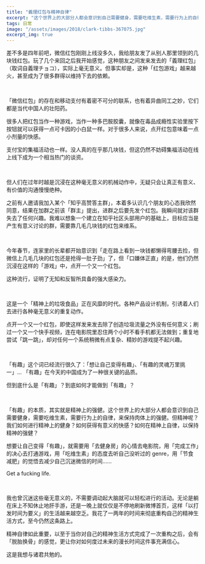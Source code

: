 ```yaml
---
title: "義理红包与精神自律"
excerpt: "这个世界上的大部分人都会意识到自己需要健身，需要吃维生素，需要行为上的自律，来保持肉体上的强健。但精神呢？我们如何进行精神上的健身？如何获得有意义的快感？如何在精神上自律，以保持精神的强健？"
tags: 日常
image: "/assets/images/2018/clark-tibbs-367075.jpg"
excerpt_img: true
---
```


差不多是四年前吧，微信红包刚刚上线没多久，我给朋友发了从别人那里领到的几块钱红包。玩了几个来回之后我开始感觉，这种朋友之间发来发去的「義理红包」（取词自義理チョコ），实际上毫无意义。但事实却是，这种「红包游戏」越来越火，甚至成为了很多群得以维持下去的依赖。

<br>

「微信红包」的存在和移动支付有着密不可分的联系，也有着异曲同工之妙，它们都是当代中国人的壮阳药。

很多人把红包当作一种游戏，当作一种多巴胺胶囊，就像在毒品成瘾性实验里按下按钮就可以获得一点可卡因的小白鼠一样。对于很多人来说，点开红包意味着一点小剂量的快感。

支付宝的集福活动也一样。没人真的在乎那几块钱，但这仍然不妨碍集福活动在线上线下成为一个相当热门的谈资。

<br>

但人们在过年时越是沉浸在这种毫无意义的机械动作中，无疑只会让真正有意义、有价值的沟通慢慢绝种。

之前有人邀请我加入某个「知乎高赞答主群」，本着多认识几个朋友的心态我欣然同意，结果在加群之前该「群主」提出，进群之后要先发个红包。我瞬间就对该群失去了任何兴趣。我难以想象一个建立在知乎社区头部用户的基础上，目标应当是产生有意义讨论的群，需要靠几毛几块钱的红包来维系。

<br>

今年春节，连家里的长辈都开始意识到「走在路上看到一块钱都懒得弯腰去捡，但微信上几毛几块的红包还是抢得一肚子劲」了，但「口嫌体正直」的是，他们仍然沉浸在这样的「游戏」中，点开一个又一个红包。

这种流行，证明了无知和反智所具备的强大感染力。

<br>

这是一个「精神上的垃圾食品」正在风靡的时代。各种产品设计机制，引诱着人们去进行各种毫无意义的重复动作。

点开一个又一个红包，即使这样发来发去除了创造垃圾流量之外没有任何意义；刷过一个又一个快手视频，连在电影院里忍住两个小时不看手机都无法做到；重复地尝试「跳一跳」，却对任何一个系统稍微有点复杂、精妙的游戏提不起兴趣。

<br>

「有趣」这个词已经流行很久了：「想让自己变得有趣」、「有趣的灵魂万里挑一」… 「有趣」在今天的中国成为了一种很关键的品质。

但到底什么是「有趣」？到底如何才能做到「有趣」？

<br>

「有趣」的本质，其实就是精神上的强健。这个世界上的大部分人都会意识到自己需要健身，需要吃维生素，需要行为上的自律，来保持肉体上的强健。但精神呢？我们如何进行精神上的健身？如何获得有意义的快感？如何在精神上自律，以保持精神的强健？

想要让自己变得「有趣」，就需要用「去健身房」的心情去电影院，用「完成工作」的决心去打通游戏，用「吃维生素」的态度去听自己没听过的 genre，用「节食减肥」的觉悟去减少自己沉迷微信的时间……

Get a fucking life.

<br>

我也曾沉迷这些毫无意义的，不需要调动起大脑就可以轻松进行的活动。无论是躺在床上不知休止地肝手游，还是一晚上就仅仅是不停地刷新微博首页，这样「以打发时间为要义」的生活越来越空乏。我花了一两年的时间来彻底重构自己的精神生活方式，至今仍然这条路上。

精神自律如此重要，以至于当你对自己的精神生活方式完成了一次重构之后，会有「脱胎换骨」的感觉，更让你对如何度过未来的漫长时间这件事充满信心。

这是我想与诸君共勉的。